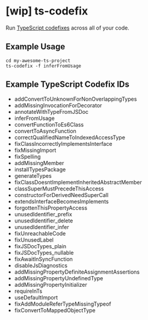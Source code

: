 # [wip] ts-codefix

Run [TypeScript codefixes](https://github.com/Microsoft/TypeScript/tree/master/src/services/codefixes) across all of your code.

## Example Usage

```
cd my-awesome-ts-project
ts-codefix -f inferFromUsage
```

## Example TypeScript Codefix IDs

- addConvertToUnknownForNonOverlappingTypes
- addMissingInvocationForDecorator
- annotateWithTypeFromJSDoc
- inferFromUsage
- convertFunctionToEs6Class
- convertToAsyncFunction
- correctQualifiedNameToIndexedAccessType
- fixClassIncorrectlyImplementsInterface
- fixMissingImport
- fixSpelling
- addMissingMember
- installTypesPackage
- generateTypes
- fixClassDoesntImplementInheritedAbstractMember
- classSuperMustPrecedeThisAccess
- constructorForDerivedNeedSuperCall
- extendsInterfaceBecomesImplements
- forgottenThisPropertyAccess
- unusedIdentifier_prefix
- unusedIdentifier_delete
- unusedIdentifier_infer
- fixUnreachableCode
- fixUnusedLabel
- fixJSDocTypes_plain
- fixJSDocTypes_nullable
- fixAwaitInSyncFunction
- disableJsDiagnostics
- addMissingPropertyDefiniteAssignmentAssertions
- addMissingPropertyUndefinedType
- addMissingPropertyInitializer
- requireInTs
- useDefaultImport
- fixAddModuleReferTypeMissingTypeof
- fixConvertToMappedObjectType

